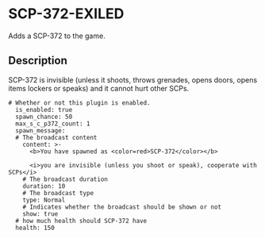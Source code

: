 # SCP-372-EXILED
Adds a SCP-372 to the game.
## Description

SCP-372 is invisible (unless it shoots, throws grenades, opens doors, opens items lockers or speaks) and it cannot hurt other SCPs.
```s_c_p372:
# Whether or not this plugin is enabled.
  is_enabled: true
  spawn_chance: 50
  max_s_c_p372_count: 1
  spawn_message:
  # The broadcast content
    content: >-
      <b>You have spawned as <color=red>SCP-372</color></b>

      <i>you are invisible (unless you shoot or speak), cooperate with SCPs</i>
    # The broadcast duration
    duration: 10
    # The broadcast type
    type: Normal
    # Indicates whether the broadcast should be shown or not
    show: true
  # how much health should SCP-372 have
  health: 150
